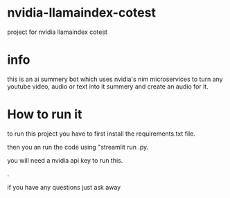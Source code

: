 # nvidia-llamaindex-cotest
project for nvidia llamaindex cotest



# info
this is an ai summery bot which uses nvidia's nim microservices to turn any youtube video, audio or text into it summery and create an audio for it.



# How to run it
to run this project you have to first install the requirements.txt file.

then you an run the code using "streamlit run <python filename>.py.

you will need a nvidia api key to run this.

.

if you have any questions just ask away 
